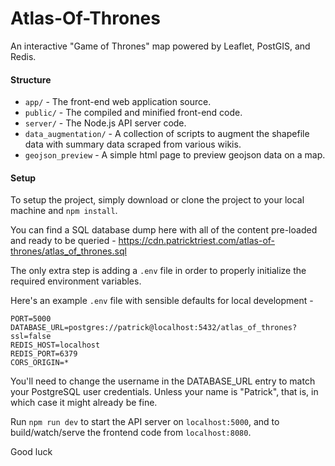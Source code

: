 # Atlas-Of-Thrones

An interactive "Game of Thrones" map powered by Leaflet, PostGIS, and Redis.


#### Structure
- `app/` - The front-end web application source.
- `public/` - The compiled and minified front-end code.
- `server/` - The Node.js API server code.
- `data_augmentation/` - A collection of scripts to augment the shapefile data with summary data scraped from various wikis.
- `geojson_preview` - A simple html page to preview geojson data on a map.

#### Setup

To setup the project, simply download or clone the project to your local machine and `npm install`.

You can find a SQL database dump here with all of the content pre-loaded and ready to be queried - https://cdn.patricktriest.com/atlas-of-thrones/atlas_of_thrones.sql

The only extra step is adding a `.env` file in order to properly initialize the required environment variables.

Here's an example `.env` file with sensible defaults for local development -
```
PORT=5000
DATABASE_URL=postgres://patrick@localhost:5432/atlas_of_thrones?ssl=false
REDIS_HOST=localhost
REDIS_PORT=6379
CORS_ORIGIN=*
```

You'll need to change the username in the DATABASE_URL entry to match your PostgreSQL user credentials. Unless your name is "Patrick", that is, in which case it might already be fine.

Run `npm run dev` to start the API server on `localhost:5000`, and to build/watch/serve the frontend code from `localhost:8080`.

Good luck